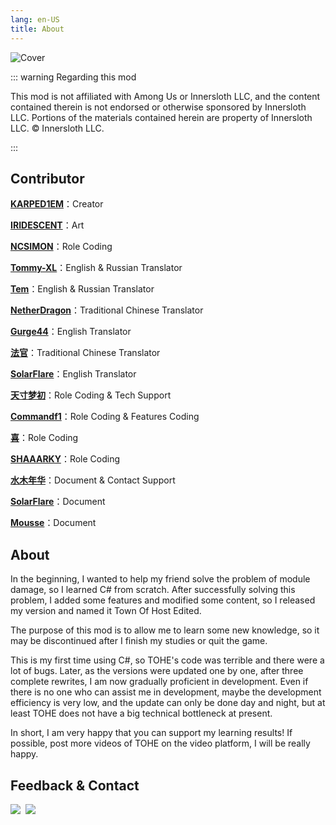 ```yaml
---
lang: en-US
title: About
---
```


![Cover](https://npm.elemecdn.com/tohe-doc-resources@1.0.1/Cover.webp)

::: warning Regarding this mod

This mod is not affiliated with Among Us or Innersloth LLC, and the content contained therein is not endorsed or otherwise sponsored by Innersloth LLC. Portions of the materials contained herein are property of Innersloth LLC. © Innersloth LLC.

:::

## Contributor

[**KARPED1EM**](https://github.com/KARPED1EM)：Creator

[**IRIDESCENT**](https://space.bilibili.com/434079598)：Art

[**NCSIMON**](https://github.com/NCSIMON)：Role Coding

[**Tommy-XL**](https://github.com/Tommy-XL)：English & Russian Translator

[**Tem**](https://github.com/mogekonik1)：English & Russian Translator

[**NetherDragon**](#)：Traditional Chinese Translator

[**Gurge44**](#)：English Translator

[**法官**](#)：Traditional Chinese Translator

[**SolarFlare**](#)：English Translator

[**天寸梦初**](https://github.com/Huier-Huang)：Role Coding & Tech Support

[**Commandf1**](https://github.com/commandf1)：Role Coding & Features Coding

[**喜**](https://github.com/pear666)：Role Coding

[**SHAAARKY**](https://github.com/SHAAARKY)：Role Coding

[**水木年华**](#)：Document & Contact Support

[**SolarFlare**](#)：Document

[**Mousse**](https://github.com/Sand-and-Beans)：Document


## About

In the beginning, I wanted to help my friend solve the problem of module damage, so I learned C# from scratch. After successfully solving this problem, I added some features and modified some content, so I released my version and named it Town Of Host Edited.

The purpose of this mod is to allow me to learn some new knowledge, so it may be discontinued after I finish my studies or quit the game.

This is my first time using C#, so TOHE's code was terrible and there were a lot of bugs. Later, as the versions were updated one by one, after three complete rewrites, I am now gradually proficient in development. Even if there is no one who can assist me in development, maybe the development efficiency is very low, and the update can only be done day and night, but at least TOHE does not have a big technical bottleneck at present.

In short, I am very happy that you can support my learning results! If possible, post more videos of TOHE on the video platform, I will be really happy.

## Feedback & Contact

<p align="left">
<a href="https://discord.gg/hkk2p9ggv4" target="_blank"><img src="https://img.shields.io/badge/Discord%20-%231DA1F2.svg?&style=for-the-badge&logo=discord&logoColor=white&color=5662f6"/></a>&nbsp;
<a href="https://github.com/KARPED1EM/TownOfHostEdited" target="_blank"><img src="https://img.shields.io/badge/Github%20-%231DA1F2.svg?&style=for-the-badge&logo=github&logoColor=white&color=181717"/></a>
</p>
